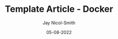 ---
title: "Template Article - Docker"
author: "Jay Nicol-Smith"
category: "Docker"
date: "05-08-2022"
bannerImage: ""
tags:
    - NextJS
---